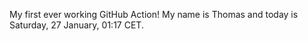 My first ever working GitHub Action!
My name is Thomas and today is Saturday, 27 January, 01:17 CET. 
